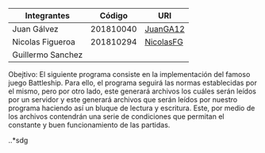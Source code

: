 |Integrantes|Código|URI|
|-----------|------|---|
|Juan Gálvez|201810040|[JuanGA12](https://github.com/JuanGA12)
|Nicolas Figueroa|201810294|[NicolasFG](https://github.com/NicolasFG)
|Guillermo Sanchez||[]()

Obejtivo: 
El siguiente programa consiste en la implementación del famoso juego Battleship.
Para ello, el programa seguirá las normas establecidas por el mismo, pero por otro lado, este
generará archivos los cuáles serán leídos por un servidor y este generará archivos que serán leídos
por nuestro programa haciendo así un bluque de lectura y escritura. Este, por medio de los archivos 
contendrán una serie de condiciones que permitan el constante y buen funcionamiento de las partidas. 

..*sdg
